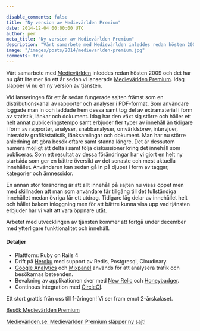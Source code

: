 ```yaml
---

disable_comments: false
title: "Ny version av Medievärlden Premium"
date: 2014-12-04 00:00:00 UTC
author: per
meta_title: "Ny version av Medievärlden Premium"
description: "Vårt samarbete med Medievärlden inleddes redan hösten 2009 och det har nu gått lite mer än ett år sedan vi lanserade Medievärlden Premium. Idag släpper vi nu en ny version av tjänsten."
image: "/images/posts/2014/medievarlden-premium.jpg"
comments: true
---
```


Vårt samarbete med [Medievärlden](http://www.medievarlden.se) inleddes redan hösten 2009 och det har nu gått lite mer än ett år sedan vi lanserade [Medievärlden Premium](http://premium.medievarlden.se). Idag släpper vi nu en ny version av tjänsten.

Vid lanseringen för ett år sedan fungerade sajten främst som en distributionskanal av rapporter och analyser i PDF-format. Som användare loggade man in och laddade hem dessa samt tog del av extramaterial i form av statistik, länkar och dokument. Idag har den växt sig större och håller ett helt annat publiceringstempo samt erbjuder fler typer av innehåll än tidigare i form av rapporter, analyser, snabbanalyser, omvärldsbrev, intervjuer, interaktiv grafik/statistik, länksamlingar och dokument. Man har nu större anledning att göra besök oftare samt stanna längre. Det är dessutom numera möjligt att delta i samt följa diskussioner kring det innehåll som publiceras.
Som ett resultat av dessa förändringar har vi gjort en helt ny startsida som ger en bättre översikt av det senaste och mest aktuella innehållet. Användaren kan sedan gå in på djupet i form av taggar, kategorier och ämnessidor.

En annan stor förändring är att allt innehåll på sajten nu visas öppet men med skillnaden att man som användare får tillgång till det fullständiga innehållet medan övriga får ett utdrag. Tidigare låg delar av innehållet helt och hållet bakom inloggning men för att bättre kunna visa upp vad tjänsten erbjuder har vi valt att vara öppnare utåt.

Arbetet med utvecklingen av tjänsten kommer att fortgå under december med ytterligare funktionalitet och innehåll.

#### Detaljer
- Plattform: Ruby on Rails 4
- Drift på [Heroku](http://www.heroku.com) med support av Redis, Postgresql, Cloudinary.
- [Google Analytics](http://www.google.com/analytics) och [Mixpanel](http://www.mixpanel.com) används för att analysera trafik och besökarnas beteenden.
- Bevakning av applikationen sker med [New Relic](http://www.newrelic.com) och [Honeybadger](http://www.honeybadger.com).
- Continous integration med [CircleCI](http://www.circleci.com).

Ett stort grattis från oss till 1-åringen! Vi ser fram emot 2-årskalaset.

[Besök Medievärlden Premium](http://premium.medievarlden.se)

[Medievärlden.se: Medievärlden Premium släpper ny sajt!](http://www.medievarlden.se/medievarlden-premium-slapper-ny-sajt)
